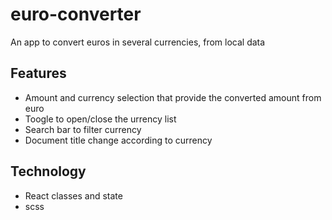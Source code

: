 # euro-converter

An app to convert euros in several currencies, from local data

## Features
- Amount and currency selection that provide the converted amount from euro
- Toogle to open/close the urrency list
- Search bar to filter currency
- Document title change according to currency

## Technology
- React classes and state
- scss
